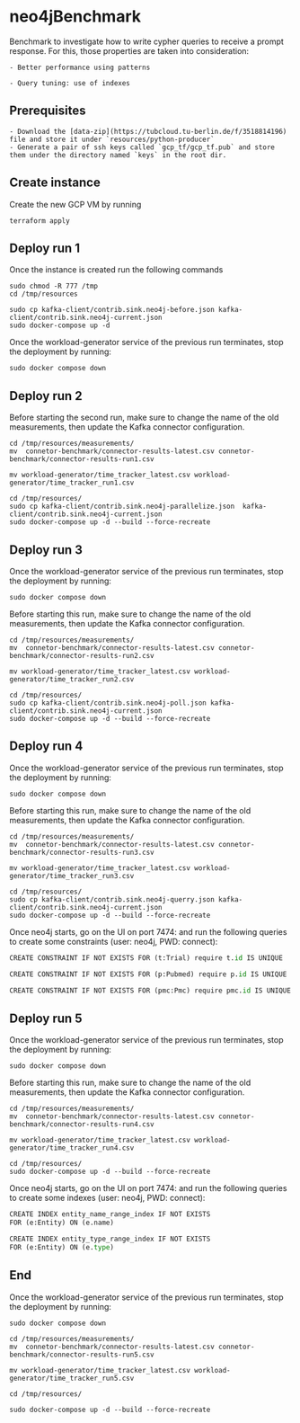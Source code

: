 # neo4jBenchmark

Benchmark to investigate how to write cypher queries to receive a prompt response. For this, those properties are taken into consideration:

    - Better performance using patterns

    - Query tuning: use of indexes

## Prerequisites

    - Download the [data-zip](https://tubcloud.tu-berlin.de/f/3518814196) file and store it under `resources/python-producer`
    - Generate a pair of ssh keys called `gcp_tf/gcp_tf.pub` and store them under the directory named `keys` in the root dir.

## Create instance

Create the new GCP VM by running

```shell
terraform apply
```

## Deploy run 1

Once the instance is created run the following commands

```shell
sudo chmod -R 777 /tmp
cd /tmp/resources

sudo cp kafka-client/contrib.sink.neo4j-before.json kafka-client/contrib.sink.neo4j-current.json
sudo docker-compose up -d
```

Once the workload-generator service of the previous run terminates, stop the deployment by running:

```shell
sudo docker compose down
```

## Deploy run 2

Before starting the second run, make sure to change the name of the old measurements, then update the Kafka connector configuration.

```shell
cd /tmp/resources/measurements/
mv  connetor-benchmark/connector-results-latest.csv connetor-benchmark/connector-results-run1.csv

mv workload-generator/time_tracker_latest.csv workload-generator/time_tracker_run1.csv

cd /tmp/resources/
sudo cp kafka-client/contrib.sink.neo4j-parallelize.json  kafka-client/contrib.sink.neo4j-current.json
sudo docker-compose up -d --build --force-recreate
```

## Deploy run 3

Once the workload-generator service of the previous run terminates, stop the deployment by running:

```shell
sudo docker compose down
```

Before starting this run, make sure to change the name of the old measurements, then update the Kafka connector configuration.

```shell
cd /tmp/resources/measurements/
mv  connetor-benchmark/connector-results-latest.csv connetor-benchmark/connector-results-run2.csv

mv workload-generator/time_tracker_latest.csv workload-generator/time_tracker_run2.csv

cd /tmp/resources/
sudo cp kafka-client/contrib.sink.neo4j-poll.json kafka-client/contrib.sink.neo4j-current.json
sudo docker-compose up -d --build --force-recreate
```

## Deploy run 4

Once the workload-generator service of the previous run terminates, stop the deployment by running:

```shell
sudo docker compose down
```

Before starting this run, make sure to change the name of the old measurements, then update the Kafka connector configuration.

```shell
cd /tmp/resources/measurements/
mv  connetor-benchmark/connector-results-latest.csv connetor-benchmark/connector-results-run3.csv

mv workload-generator/time_tracker_latest.csv workload-generator/time_tracker_run3.csv

cd /tmp/resources/
sudo cp kafka-client/contrib.sink.neo4j-querry.json kafka-client/contrib.sink.neo4j-current.json
sudo docker-compose up -d --build --force-recreate
```

Once neo4j starts, go on the UI on port 7474:
and run the following queries to create some constraints (user: neo4j, PWD: connect):

```python
CREATE CONSTRAINT IF NOT EXISTS FOR (t:Trial) require t.id IS UNIQUE

CREATE CONSTRAINT IF NOT EXISTS FOR (p:Pubmed) require p.id IS UNIQUE

CREATE CONSTRAINT IF NOT EXISTS FOR (pmc:Pmc) require pmc.id IS UNIQUE
```

## Deploy run 5

Once the workload-generator service of the previous run terminates, stop the deployment by running:

```shell
sudo docker compose down
```

Before starting this run, make sure to change the name of the old measurements, then update the Kafka connector configuration.

```shell
cd /tmp/resources/measurements/
mv  connetor-benchmark/connector-results-latest.csv connetor-benchmark/connector-results-run4.csv

mv workload-generator/time_tracker_latest.csv workload-generator/time_tracker_run4.csv

cd /tmp/resources/
sudo docker-compose up -d --build --force-recreate
```

Once neo4j starts, go on the UI on port 7474:
and run the following queries to create some indexes (user: neo4j, PWD: connect):

```python
CREATE INDEX entity_name_range_index IF NOT EXISTS
FOR (e:Entity) ON (e.name)

CREATE INDEX entity_type_range_index IF NOT EXISTS
FOR (e:Entity) ON (e.type)
```

## End

Once the workload-generator service of the previous run terminates, stop the deployment by running:

```shell
sudo docker compose down
```

```shell
cd /tmp/resources/measurements/
mv  connetor-benchmark/connector-results-latest.csv connetor-benchmark/connector-results-run5.csv

mv workload-generator/time_tracker_latest.csv workload-generator/time_tracker_run5.csv

cd /tmp/resources/

sudo docker-compose up -d --build --force-recreate
```
